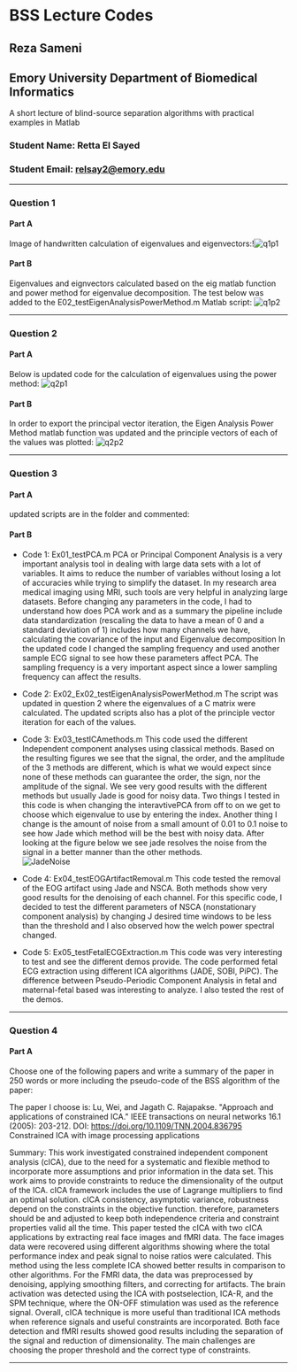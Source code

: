 # BSS Lecture Codes
## Reza Sameni
## Emory University Department of Biomedical Informatics

A short lecture of blind-source separation algorithms with practical examples in Matlab
### Student Name: Retta El Sayed
### Student Email: relsay2@emory.edu
***
### Question 1
#### Part A
Image of handwritten calculation of eigenvalues and eigenvectors:!![q1p1](https://user-images.githubusercontent.com/64221087/140815124-d2035bab-2925-44c9-8e6c-868ac3a11204.JPG)

#### Part B
Eigenvalues and eignvectors calculated based on the eig matlab function and power method for eigenvalue decomposition. The test below was added to the E02_testEigenAnalysisPowerMethod.m Matlab script:
![q1p2](https://user-images.githubusercontent.com/64221087/140633004-f3a5ab57-d168-479d-81d0-20435f292591.JPG)
***

### Question 2
#### Part A
Below is updated code for the calculation of eigenvalues using the power method:
![q2p1](https://user-images.githubusercontent.com/64221087/140633022-87ae92a6-2f08-45da-a2d9-c64b607c2e46.JPG)
#### Part B
In order to export the principal vector iteration, the Eigen Analysis Power Method matlab function was updated and the principle vectors of each of the values was plotted: 
![q2p2](https://user-images.githubusercontent.com/64221087/140633026-7793ddd5-9d5f-4ae5-801f-45cb7d9cd9d1.JPG)
***

### Question 3
#### Part A
updated scripts are in the folder and commented: 
#### Part B
- Code 1: Ex01_testPCA.m
PCA or Principal Component Analysis is a very important analysis tool in dealing with large data sets with a lot of variables. It aims to reduce the number of variables without losing a lot of accuracies while trying to simplify the dataset. In my research area medical imaging using MRI, such tools are very helpful in analyzing large datasets. Before changing any parameters in the code, I had to understand how does PCA work and as a summary the pipeline include data standardization (rescaling the data to have a mean of 0 and a standard deviation of 1) includes how many channels we have, calculating the covariance of the input and Eigenvalue decomposition 
In the updated code I changed the sampling frequency and used another sample ECG signal to see how these parameters affect PCA. The sampling frequency is a very important aspect since a lower sampling frequency can affect the results.

- Code 2: Ex02_Ex02_testEigenAnalysisPowerMethod.m
The script was updated in question 2 where the eigenvalues of a C matrix were calculated. The updated scripts also has a plot of the principle vector iteration for each of the values. 
- Code 3: Ex03_testICAmethods.m
This code used the different Independent component analyses using classical methods. Based on the resulting figures we see that the signal, the order, and the amplitude of the 3 methods are different, which is what we would expect since none of these methods can guarantee the order, the sign, nor the amplitude of the signal. 
We see very good results with the different methods but usually Jade is good for noisy data. 
Two things I tested in this code is when changing the interavtivePCA from off to on we get to choose which eigenvalue to use by entering the index. Another thing I change is the amount of noise from a small amount of 0.01 to 0.1 noise to see how Jade which method will be the best with noisy data. After looking at the figure below we see jade resolves the noise from the signal in a better manner than the other methods.  
![JadeNoise](https://user-images.githubusercontent.com/64221087/140817896-5232e1ce-9458-4a6e-80a2-9b45f8694efd.JPG)
- Code 4: Ex04_testEOGArtifactRemoval.m
This code tested the removal of the EOG artifact using Jade and NSCA. Both methods show very good results for the denoising of each channel. For this specific code, I decided to test the different parameters of NSCA (nonstationary component analysis) by changing J desired time windows to be less than the threshold and I also observed how the welch power spectral changed.
- Code 5: Ex05_testFetalECGExtraction.m
This code was very interesting to test and see the different demos provide. The code performed fetal ECG extraction using different ICA algorithms (JADE, SOBI, PiPC). The difference between Pseudo-Periodic Component Analysis in fetal and maternal-fetal based was interesting to analyze. I also tested the rest of the demos. 
***

### Question 4
#### Part A
 Choose one of the following papers and write a summary of the paper in 250 words or more
including the pseudo-code of the BSS algorithm of the paper:

The paper I choose is: Lu, Wei, and Jagath C. Rajapakse. "Approach and applications of constrained ICA." IEEE transactions on neural networks 16.1 (2005): 203-212. DOI: https://doi.org/10.1109/TNN.2004.836795 Constrained ICA with image processing applications

Summary: 
This work investigated constrained independent component analysis (cICA), due to the need for a systematic and flexible method to incorporate more assumptions and prior information in the data set. This work aims to provide constraints to reduce the dimensionality of the output of the ICA. 
 cICA framework includes the use of Lagrange multipliers to find an optimal solution.  cICA consistency, asymptotic variance, robustness depend on the constraints in the objective function. therefore, parameters should be and adjusted to keep both independence criteria and constraint properties valid all the time.
This paper tested the cICA with two cICA applications by extracting real face images and fMRI data. The face images data were recovered using different algorithms showing where the total performance index and peak signal to noise ratios were calculated. This method using the less complete ICA  showed better results in comparison to other algorithms. For the FMRI data, the data was preprocessed by denoising, applying smoothing filters, and correcting for artifacts. The brain activation was detected using the ICA with postselection, ICA-R, and the SPM technique, where the ON-OFF stimulation was used as the reference signal.
Overall, cICA technique is more useful than traditional ICA methods when reference signals and useful constraints are incorporated. Both face detection and fMRI results showed good results including the separation of the signal and reduction of dimensionality. The main challenges are choosing the proper threshold and the correct type of constraints. 

***
